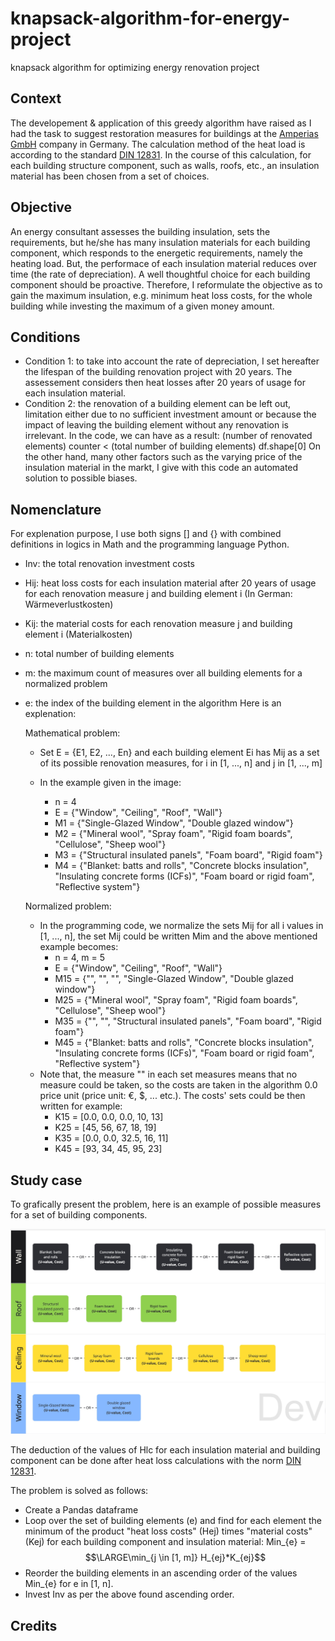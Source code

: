 # knapsack-algorithm-for-energy-project
knapsack algorithm for optimizing energy renovation project

## Context
The developement & application of this greedy algorithm have raised as I had the task to suggest restoration measures for buildings at the [Amperias GmbH](https://www.amperias.com/) company in Germany. The calculation method of the heat load is according to the standard [DIN 12831](https://www.din.de/de/mitwirken/normenausschuesse/nhrs/veroeffentlichungen/wdc-beuth:din21:261292587). In the course of this calculation, for each building structure component, such as walls, roofs, etc., an insulation material has been chosen from a set of choices.

## Objective
An energy consultant assesses the building insulation, sets the requirements, but he/she has many insulation materials for each building component, which responds to the energetic requirements, namely the heating load. But, the performace of each insulation material reduces over time (the rate of depreciation). A well thoughtful choice for each building component should be proactive.
Therefore, I reformulate the objective as to gain the maximum insulation, e.g. minimum heat loss costs, for the whole building while investing the maximum of a given money amount.

## Conditions
- Condition 1: to take into account the rate of depreciation, I set hereafter the lifespan of the building renovation project with 20 years. The assessement considers then heat losses after 20 years of usage for each insulation material.
- Condition 2: the renovation of a building element can be left out, limitation either due to no sufficient investment amount or because the impact of leaving the building element without any renovation is irrelevant. In the code, we can have as a result: (number of renovated elements) counter < (total number of building elements) df.shape[0]
On the other hand, many other factors such as the varying price of the insulation material in the markt, I give with this code an automated solution to possible biases.

## Nomenclature

For explenation purpose, I use both signs [] and {} with combined definitions in logics in Math and the programming language Python.

- Inv: the total renovation investment costs
- Hij: heat loss costs for each insulation material after 20 years of usage for each renovation measure j and building element i (In German: Wärmeverlustkosten)
- Kij: the material costs for each renovation measure j and building element i (Materialkosten)
- n: total number of building elements
- m: the maximum count of measures over all building elements for a normalized problem
- e: the index of the building element in the algorithm
Here is an explenation:

  Mathematical problem:

  - Set E = {E1, E2, ..., En} and each building element Ei has Mij as a set of its possible renovation measures, for i in [1, ..., n] and j in [1, ..., m]</br>
  - In the example given in the image:</br>

    - n = 4
    - E = {"Window", "Ceiling", "Roof", "Wall"}
    - M1 = {"Single-Glazed Window", "Double glazed window"}
    - M2 = {"Mineral wool", "Spray foam", "Rigid foam boards", "Cellulose", "Sheep wool"}
    - M3 = {"Structural insulated panels", "Foam board", "Rigid foam"}
    - M4 = {"Blanket: batts and rolls", "Concrete blocks insulation", "Insulating concrete forms (ICFs)", "Foam board or rigid foam", "Reflective system"}</br>

  Normalized problem:

  - In the programming code, we normalize the sets Mij for all i values in [1, ..., n], the set Mij could be written Mim and the above mentioned example becomes:
    - n = 4, m = 5
    - E = {"Window", "Ceiling", "Roof", "Wall"}
    - M15 = {"", "", "", "Single-Glazed Window", "Double glazed window"}
    - M25 = {"Mineral wool", "Spray foam", "Rigid foam boards", "Cellulose", "Sheep wool"}
    - M35 = {"", "", "Structural insulated panels", "Foam board", "Rigid foam"}
    - M45 = {"Blanket: batts and rolls", "Concrete blocks insulation", "Insulating concrete forms (ICFs)", "Foam board or rigid foam", "Reflective system"}
  - Note that, the measure "" in each set measures means that no measure could be taken, so the costs are taken in the algorithm 0.0 price unit (price unit: €, $, ... etc.). The costs' sets could be then written for example:
    - K15 = [0.0, 0.0, 0.0, 10, 13]
    - K25 = [45, 56, 67, 18, 19]
    - K35 = [0.0, 0.0, 32.5, 16, 11]
    - K45 = [93, 34, 45, 95, 23]

## Study case

To grafically present the problem, here is an example of possible measures for a set of building components.

![Renovation project - Presentation example with four building components](<resources/renovation for a building - diagram.jpg>)

The deduction of the values of Hlc for each insulation material and building component can be done after heat loss calculations with the norm [DIN 12831](https://www.din.de/de/mitwirken/normenausschuesse/nhrs/veroeffentlichungen/wdc-beuth:din21:261292587).

The problem is solved as follows:
- Create a Pandas dataframe
- Loop over the set of building elements (e) and find for each element the minimum of the product "heat loss costs" (Hej) times "material costs" (Kej) for each building component and insulation material:
  Min_{e} = $$\LARGE\min_{j \in [1, m]} H_{ej}*K_{ej}$$
- Reorder the building elements in an ascending order of the values Min_{e} for e in [1, n].
- Invest Inv as per the above found ascending order.


## Credits

